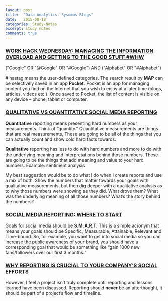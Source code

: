 ```yaml
---
layout: post
title:  "Data Analytics: Sysomos Blogs"
date:   2015-08-18
categories: Study-Notes
excerpt: study notes
comments: true
---
```


### [WORK HACK WEDNESDAY: MANAGING THE INFORMATION OVERLOAD AND GETTING TO THE GOOD STUFF #WHW](http://blog.sysomos.com/2015/08/12/work-hack-wednesday-managing-the-information-overload-and-getting-to-the-good-stuff-whw/)

("Google" OR "@Google" OR "#Google") AND ("Alphabet" OR "#Alphabet")

\# hastag means the user-defined categories. The search result by **MAP** can be selectively saved in an app **Pocket**. 
Pocket is an app for managing content you find on the Internet that you wish to enjoy at a later time (blogs, articles, videos etc.).
Once saved to Pocket, the list of content is visible on any device – phone, tablet or computer.

### [QUALITATIVE VS QUANTITATIVE SOCIAL MEDIA REPORTING](http://blog.sysomos.com/2015/07/28/qualitative-vs-quantitative-social-media-reporting/)

**Quantitative** reporting means presenting hard numbers as your measurements. Think of “quantity.” Quantitative measurements are things that are real measurements, These are going to be all of the things that you can actually count and show cold hard facts towards. 

**Qualitative** reporting has less to do with hard numbers and more to do with the underlying meaning and interpretations behind those numbers. These are going to be the things that add meaning and value to your hard numbers. Example: sentiment analysis

My best suggestion would be to do what I do when I create reports and use a mix of both. Show the numbers that matter towards your goals with qualitative measurements, but then dig deeper with a qualitative analysis as to why those numbers were showing as they did. What drove them? What was the underlying meaning of all those numbers? What’s the story behind the numbers?

### [SOCIAL MEDIA REPORTING: WHERE TO START](http://blog.sysomos.com/2015/07/07/how-to-start-your-social-reporting/)

Goals for social media should be **S.M.A.R.T.** This is a simple acronym that means your goals should be Specific, Measurable, Attainable, Relevant and Time-bound. So, for example, you want to get into social media so you can increase the public awareness of your brand, you should have a corresponding goal that would be something like “gain 1000 new fans/followers over our first 3 months.”

### [WHY REPORTING IS CRUCIAL TO YOUR COMPANY’S SOCIAL EFFORTS](http://blog.sysomos.com/2015/07/02/why-reporting-is-crucial-to-companys-social-efforts/)

However, I feel a project isn’t truly complete until reporting and lessons learned have been discussed. Reporting should **never** be an afterthought, it should be part of a project’s flow and timeline.



